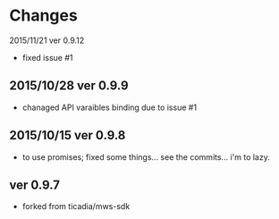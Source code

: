 Changes
=======



2015/11/21 ver 0.9.12
* fixed issue #1

2015/10/28 ver 0.9.9
------------
* chanaged API varaibles binding due to issue #1

2015/10/15 ver 0.9.8
------------
* to use promises;
fixed some things... see the commits... i'm to lazy.

ver 0.9.7
---------
* forked from ticadia/mws-sdk
